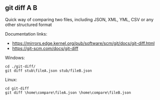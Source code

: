 ## git diff A B
Quick way of comparing two files, including JSON, XML, YML, CSV or any other structured format

Documentation links: 
* https://mirrors.edge.kernel.org/pub/software/scm/git/docs/git-diff.html
* https://git-scm.com/docs/git-diff

Windows:
```
cd ./git-diff/
git diff stub\fileA.json stub/fileB.json
```

Linux:
```
cd git-diff
git diff \home\compare\fileA.json \home\compare\fileB.json
```